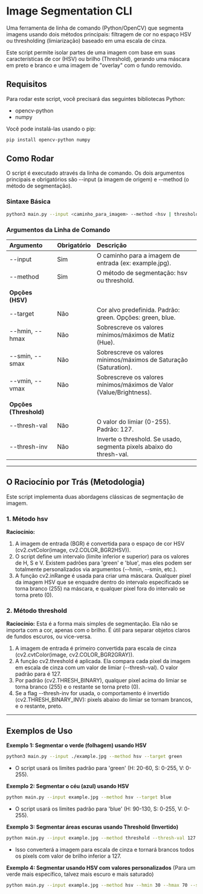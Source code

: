 # Image Segmentation CLI

Uma ferramenta de linha de comando (Python/OpenCV) que segmenta imagens usando dois métodos principais: filtragem de cor no espaço HSV ou thresholding (limiarização) baseado em uma escala de cinza.

Este script permite isolar partes de uma imagem com base em suas características de cor (HSV) ou brilho (Threshold), gerando uma máscara em preto e branco e uma imagem de "overlay" com o fundo removido.

## Requisitos

Para rodar este script, você precisará das seguintes bibliotecas Python:

- opencv-python
- numpy

Você pode instalá-las usando o pip:

```bash
pip install opencv-python numpy
```

## Como Rodar

O script é executado através da linha de comando. Os dois argumentos principais e obrigatórios são --input (a imagem de origem) e --method (o método de segmentação).

### Sintaxe Básica

```bash
python3 main.py --input <caminho_para_imagem> --method <hsv | threshold> [opções...]
```

### Argumentos da Linha de Comando

| Argumento              | Obrigatório | Descrição                                                            |
| :--------------------- | :---------- | :------------------------------------------------------------------- |
| --input                | Sim         | O caminho para a imagem de entrada (ex: example.jpg).                |
| --method               | Sim         | O método de segmentação: hsv ou threshold.                           |
|                        |             |                                                                      |
| **Opções (HSV)**       |             |                                                                      |
| --target               | Não         | Cor alvo predefinida. Padrão: green. Opções: green, blue.            |
| --hmin, --hmax         | Não         | Sobrescreve os valores mínimos/máximos de Matiz (Hue).               |
| --smin, --smax         | Não         | Sobrescreve os valores mínimos/máximos de Saturação (Saturation).    |
| --vmin, --vmax         | Não         | Sobrescreve os valores mínimos/máximos de Valor (Value/Brightness).  |
|                        |             |                                                                      |
| **Opções (Threshold)** |             |                                                                      |
| --thresh-val           | Não         | O valor do limiar (0-255). Padrão: 127.                              |
| --thresh-inv           | Não         | Inverte o threshold. Se usado, segmenta pixels abaixo do thresh-val. |

---

## O Raciocínio por Trás (Metodologia)

Este script implementa duas abordagens clássicas de segmentação de imagem.

### 1\. Método hsv

**Raciocínio:**

1.  A imagem de entrada (BGR) é convertida para o espaço de cor HSV (cv2.cvtColor(image, cv2.COLOR_BGR2HSV)).
2.  O script define um intervalo (limite inferior e superior) para os valores de H, S e V. Existem padrões para 'green' e 'blue', mas eles podem ser totalmente personalizados via argumentos (--hmin, --smin, etc.).
3.  A função cv2.inRange é usada para criar uma máscara. Qualquer pixel da imagem HSV que se enquadre dentro do intervalo especificado se torna branco (255) na máscara, e qualquer pixel fora do intervalo se torna preto (0).

### 2\. Método threshold

**Raciocínio:**
Esta é a forma mais simples de segmentação. Ela não se importa com a cor, apenas com o brilho. É útil para separar objetos claros de fundos escuros, ou vice-versa.

1.  A imagem de entrada é primeiro convertida para escala de cinza (cv2.cvtColor(image, cv2.COLOR_BGR2GRAY)).
2.  A função cv2.threshold é aplicada. Ela compara cada pixel da imagem em escala de cinza com um valor de limiar (--thresh-val). O valor padrão para é 127.
3.  Por padrão (cv2.THRESH_BINARY), qualquer pixel acima do limiar se torna branco (255) e o restante se torna preto (0).
4.  Se a flag --thresh-inv for usada, o comportamento é invertido (cv2.THRESH_BINARY_INV): pixels abaixo do limiar se tornam brancos, e o restante, preto.

---

## Exemplos de Uso

**Exemplo 1: Segmentar o verde (folhagem) usando HSV**

```bash
python3 main.py --input ./example.jpg --method hsv --target green
```

- O script usará os limites padrão para 'green' (H: 20-60, S: 0-255, V: 0-255).

**Exemplo 2: Segmentar o céu (azul) usando HSV**

```bash
python main.py --input example.jpg --method hsv --target blue
```

- O script usará os limites padrão para 'blue' (H: 90-130, S: 0-255, V: 0-255).

**Exemplo 3: Segmentar áreas escuras usando Threshold (Invertido)**

```bash
python main.py --input example.jpg --method threshold --thresh-val 127 --thresh-inv
```

- Isso converterá a imagem para escala de cinza e tornará brancos todos os pixels com valor de brilho inferior a 127.

**Exemplo 4: Segmentar usando HSV com valores personalizados**
(Para um verde mais específico, talvez mais escuro e mais saturado)

```bash
python main.py --input example.jpg --method hsv --hmin 30 --hmax 70 --smin 50 --vmin 50
```
